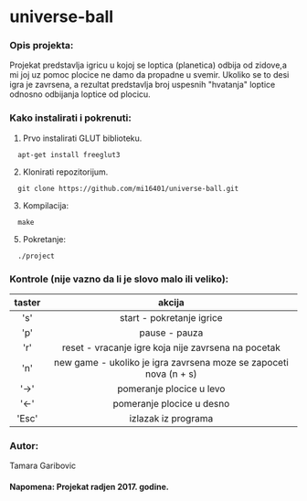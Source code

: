 # universe-ball

### Opis projekta:

Projekat predstavlja igricu u kojoj se loptica (planetica) odbija od zidove,a mi joj
uz pomoc plocice ne damo da propadne u svemir. Ukoliko se to desi igra je zavrsena,
a rezultat predstavlja broj uspesnih "hvatanja" loptice odnosno odbijanja loptice od 
plocicu.

### Kako instalirati i pokrenuti:
1. Prvo instalirati GLUT biblioteku.
  ```
    apt-get install freeglut3
  ```
2. Klonirati repozitorijum.
  ```
    git clone https://github.com/mi16401/universe-ball.git
  ```
3. Kompilacija:
  ```
    make
  ```
5. Pokretanje:
  ```
    ./project
  ```
### Kontrole (nije vazno da li je slovo malo ili veliko):
| **taster** | **akcija** |
| :---:  | :---: |
| 's' | start - pokretanje igrice |
| 'p' | pause - pauza |
| 'r' | reset - vracanje igre koja nije zavrsena na pocetak |
| 'n' | new game - ukoliko je igra zavrsena moze se zapoceti nova (n + s) |
| '->' | pomeranje plocice u levo |
| '<-' | pomeranje plocice u desno |
| 'Esc' | izlazak iz programa |

### Autor:
Tamara Garibovic

#### Napomena: Projekat radjen 2017. godine.
